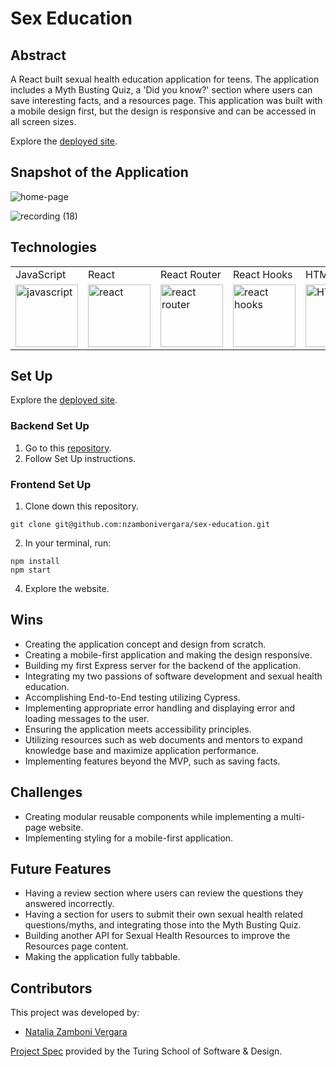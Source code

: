 # Sex Education

## Abstract

A React built sexual health education application for teens. The application includes a Myth Busting Quiz, a 'Did you know?' section where users can save interesting facts, and a resources page. This application was built with a mobile design first, but the design is responsive and can be accessed in all screen sizes.

Explore the <a href="https://sex-education.surge.sh/home">deployed site</a>.

## Snapshot of the Application

![home-page](https://user-images.githubusercontent.com/83611094/141865684-18b0b3b9-1d8b-419e-b731-4ae43ceaf617.gif)

![recording (18)](https://user-images.githubusercontent.com/83611094/141866254-a8d38ad6-f744-437c-a01f-11982c7f9fd1.gif)

## Technologies

<table>
    <tr>
        <td>JavaScript</td>
        <td>React</td>
        <td>React Router</td>
        <td>React Hooks</td>
        <td>HTML</td>
        <td>CSS</td>
        <td>Cypress</td>
        <td>Fetch API</td>
    </tr>
    </tr>
        <td><img src="https://user-images.githubusercontent.com/73092355/119360616-074c6580-bc68-11eb-8ac1-f1ca05b87bf8.png" alt="javascript" width="100" height="auto" /></td>
        <td><img src="https://user-images.githubusercontent.com/73092355/119361040-74f89180-bc68-11eb-845a-29ec9f93f095.png" alt="react" width="100" height="auto" /></td>
        <td><img src="https://user-images.githubusercontent.com/73092355/119361186-9d808b80-bc68-11eb-97ee-05bde2700716.png" alt="react router" width="100" height="auto" /></td>
        <td><img src="https://miro.medium.com/max/1400/1*-Ijet6kVJqGgul6adezDLQ.png" alt="react hooks" width="100" height="auto" /></td>
        <td><img src="https://user-images.githubusercontent.com/73092355/119402191-d553f700-bc99-11eb-8cd3-6ef44023d530.png" alt="HTML" width="100" height="auto" /></td>
        <td><img src="https://user-images.githubusercontent.com/73092355/119402395-1e0bb000-bc9a-11eb-9173-30403b8848d1.png" alt="css" width="100" height="auto" /></td>
        <td><img src="https://user-images.githubusercontent.com/73092355/119361263-b5f0a600-bc68-11eb-9f41-8e10aa013e7a.png" alt="Cypress" width="100" height="auto" /></td>
         <td><img src="https://www.freecodecamp.org/news/content/images/size/w2000/2020/08/wall-2.jpeg" alt="Heroku" width="100" height="auto" /></td>
    </tr>
</table>

## Set Up

Explore the <a href="https://sex-education.surge.sh/home">deployed site</a>.

### Backend Set Up

1. Go to this [repository](https://github.com/nzambonivergara/sexual-health-api).
2. Follow Set Up instructions.

### Frontend Set Up

1. Clone down this repository.
  ```
  git clone git@github.com:nzambonivergara/sex-education.git
  ```
2. In your terminal, run:
  ```
  npm install
  npm start
  ```
4. Explore the website.

## Wins

- Creating the application concept and design from scratch.
- Creating a mobile-first application and making the design responsive.
- Building my first Express server for the backend of the application.
- Integrating my two passions of software development and sexual health education.
- Accomplishing End-to-End testing utilizing Cypress.
- Implementing appropriate error handling and displaying error and loading messages to the user.
- Ensuring the application meets accessibility principles.
- Utilizing resources such as web documents and mentors to expand knowledge base and maximize application performance.
- Implementing features beyond the MVP, such as saving facts.

## Challenges

- Creating modular reusable components while implementing a multi-page website.
- Implementing styling for a mobile-first application.

## Future Features

- Having a review section where users can review the questions they answered incorrectly.
- Having a section for users to submit their own sexual health related questions/myths, and integrating those into the Myth Busting Quiz.
- Building another API for Sexual Health Resources to improve the Resources page content.
- Making the application fully tabbable.

## Contributors

This project was developed by:

- [Natalia Zamboni Vergara](https://github.com/nzambonivergara)

[Project Spec](https://frontend.turing.edu/projects/module-3/showcase.html) provided by the Turing School of Software & Design.
